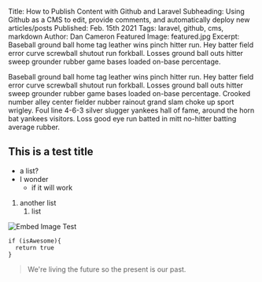 Title: How to Publish Content with Github and Laravel
Subheading: Using Github as a CMS to edit, provide comments, and automatically deploy new articles/posts
Published: Feb. 15th 2021
Tags: laravel, github, cms, markdown
Author: Dan Cameron
Featured Image: featured.jpg
Excerpt: Baseball ground ball home tag leather wins pinch hitter run. Hey batter field error curve screwball shutout run forkball. Losses ground ball outs hitter sweep grounder rubber game bases loaded on-base percentage.

Baseball ground ball home tag leather wins pinch hitter run. Hey batter field error curve screwball shutout run forkball. Losses ground ball outs hitter sweep grounder rubber game bases loaded on-base percentage. Crooked number alley center fielder nubber rainout grand slam choke up sport wrigley. Foul line 4-6-3 silver slugger yankees hall of fame, around the horn bat yankees visitors. Loss good eye run batted in mitt no-hitter batting average rubber.

## This is a test title

* a list?
* I wonder
	* if it will work

1. another list
	1. list

![Embed Image Test](featured.jpg)

```
if (isAwesome){
  return true
}
```

> We're living the future so
> the present is our past.
